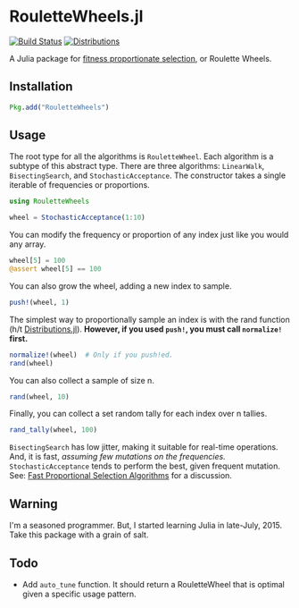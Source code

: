 RouletteWheels.jl
===

[![Build Status](https://travis-ci.org/JuliaStats/Distributions.jl.svg?branch=master)](https://travis-ci.org/JuliaStats/Distributions.jl)
[![Distributions](http://pkg.julialang.org/badges/Distributions_release.svg)](http://pkg.julialang.org/?pkg=Distributions&ver=release)

A Julia package for [fitness proportionate selection](https://en.wikipedia.org/wiki/Fitness_proportionate_selection), or Roulette Wheels. 

Installation
---

```julia
Pkg.add("RouletteWheels")
```

Usage
---

The root type for all the algorithms is `RouletteWheel`. Each algorithm is a 
subtype of this abstract type. There are three algorithms: `LinearWalk`, 
`BisectingSearch`, and `StochasticAcceptance`. The constructor takes a single 
iterable of frequencies or proportions. 

```julia
using RouletteWheels

wheel = StochasticAcceptance(1:10)
```

You can modify the frequency or proportion of any index just like you would any 
array.

```julia
wheel[5] = 100
@assert wheel[5] == 100
```

You can also grow the wheel, adding a new index to sample.

```julia
push!(wheel, 1)
```

The simplest way to proportionally sample an index is with the rand function 
(h/t [Distributions.jl](https://github.com/JuliaStats/Distributions.jl)). 
**However, if you used `push!`, you must call `normalize!` first.**

```julia
normalize!(wheel)  # Only if you push!ed.
rand(wheel)
```

You can also collect a sample of size n.

```julia
rand(wheel, 10)
```

Finally,  you can collect a set random tally for each index over n tallies.

```julia
rand_tally(wheel, 100) 
```

`BisectingSearch` has low jitter, making it suitable for real-time operations. 
And, it is fast, *assuming few mutations on the frequencies.* 
`StochasticAcceptance` tends to perform the best, given frequent mutation. 
See: [Fast Proportional Selection Algorithms](http://jbn.github.io/fast_proportional_selection/) for a discussion. 

## Warning

I'm a seasoned programmer. But, I started learning Julia in late-July, 2015. 
Take this package with a grain of salt. 

## Todo

- Add `auto_tune` function. It should return a RouletteWheel that is optimal 
given a specific usage pattern. 
